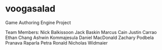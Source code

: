 voogasalad
==========

Game Authoring Engine Project

Team Members:
Nick Balkissoon
Jack Baskin
Marcus Cain
Justin Carrao
Ethan Chang
Ashwin Kommajesula
Daniel MacDonald
Zachary Podbela
Pranava Raparla
Petra Ronald
Nicholas Widmaier
